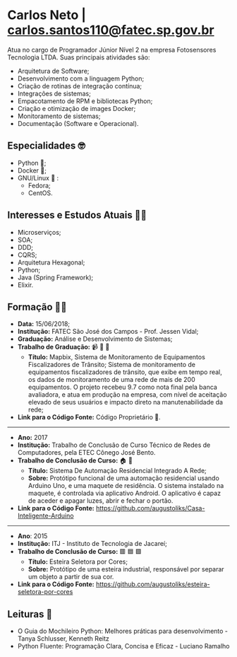 # Carlos Neto | carlos.santos110@fatec.sp.gov.br

Atua no cargo de Programador Júnior Nível 2 na empresa Fotosensores Tecnologia LTDA. Suas principais atividades são: 

- Arquitetura de Software;
- Desenvolvimento com a linguagem Python;
- Criação de rotinas de integração contínua;
- Integrações de sistemas;
- Empacotamento de RPM e bibliotecas Python;
- Criação e otimização de images Docker;
- Monitoramento de sistemas;
- Documentação (Software e Operacional).

## Especialidades :nerd_face:	

- Python :snake:;
- Docker :whale2:;
- GNU/Linux :penguin:	:
  - Fedora;
  - CentOS.

## Interesses e Estudos Atuais :man_technologist:

- Microserviços;
- SOA;
- DDD;
- CQRS;
- Arquitetura Hexagonal;
- Python;
- Java (Spring Framework);
- Elixir.

## Formação :man_student:	

- __Data:__ 15/06/2018;
- __Institução:__ FATEC São José dos Campos - Prof. Jessen Vidal;
- __Graduação:__ Análise e Desenvolvimento de Sistemas;
- __Trabalho de Graduação:__ :video_camera:	:rotating_light: :vertical_traffic_light:	
  - __Título:__ Mapbix, Sistema de Monitoramento de Equipamentos Fiscalizadores de Trânsito;
Sistema de monitoramento de equipamentos fiscalizadores de trânsito, que exibe em tempo real, os dados de monitoramento de uma rede de mais de 200 equipamentos. O projeto recebeu 9.7 como nota final pela banca avaliadora, e atua em produção na empresa, com nível de aceitação elevado de seus usuários e impacto direto na manutenabilidade da rede;
- __Link para o Código Fonte:__ Código Proprietário :no_entry_sign:.

--- 

- __Ano:__ 2017
- __Institução:__ Trabalho de Conclusão de Curso Técnico de Redes de Computadores, pela ETEC Cônego José Bento.
- __Trabalho de Conclusão de Curso:__ :house:	:calling:
  - __Título:__ Sistema De Automação Residencial Integrado A Rede;
  - __Sobre:__  Protótipo funcional de uma automação residencial usando Arduino Uno, e uma maquete de residência. O sistema instalado na maquete, é controlada via aplicativo Android. O aplicativo é capaz de aceder e apagar luzes, abrir e fechar o portão.
- __Link para o Código Fonte:__ https://github.com/augustoliks/Casa-Inteligente-Arduino

---

- __Ano__: 2015
- __Institução:__ ITJ - Instituto de Tecnologia de Jacareí;
- __Trabalho de Conclusão de Curso:__ :red_square: :blue_square: :green_square:	
  - __Título:__ Esteira Seletora por Cores; 
  - __Sobre:__  Protótipo de uma esteira industrial, responsável por separar um objeto a partir de sua cor.
- __Link para o Código Fonte:__ https://github.com/augustoliks/esteira-seletora-por-cores

## Leituras :open_book:

- O Guia do Mochileiro Python: Melhores práticas para desenvolvimento - Tanya Schlusser, Kenneth Reitz
- Python Fluente: Programação Clara, Concisa e Eficaz - Luciano Ramalho
